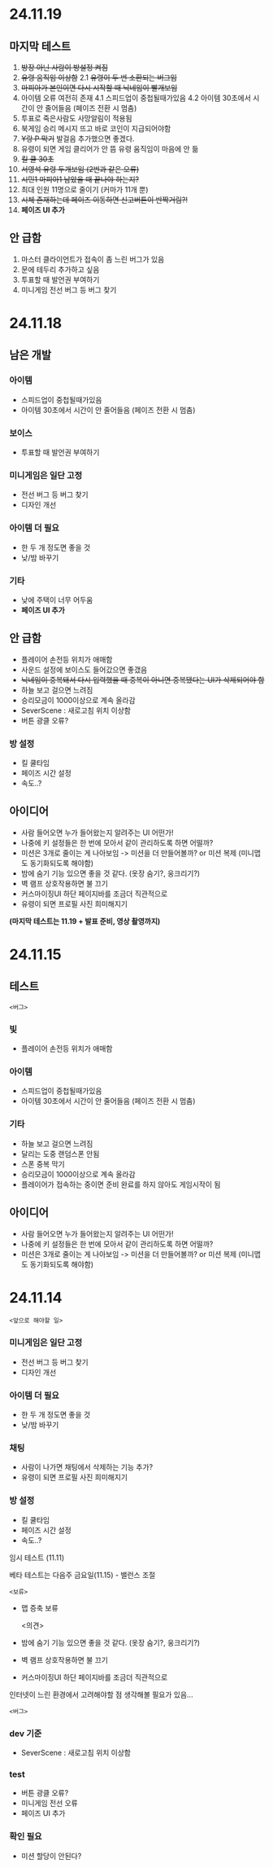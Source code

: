 # 24.11.19
## 마지막 테스트
1. ~~방장 아닌 사람이 방설정 켜짐~~
2. ~~유령 움직임 이상함~~
	2.1 ~~유령이 두 번 소환되는 버그임~~
3. ~~마피아가 본인이면 다시 시작할 때 닉네임이 빨개보임~~
4. 아이템 오류 여전히 존재
	4.1 스피드업이 중첩될때가있음
	4.2 아이템 30초에서 시간이 안 줄어들음 (페이즈 전환 시 멈춤)
5. 투표로 죽은사람도 사망알림이 적용됨
6. 북게임 승리 메시지 뜨고 바로 코인이 지급되어야함
7. ~~Y랑 P 막기~~
발걸음 추가했으면 좋겠다.
8. 유령이 되면 게임 클리어가 안 뜸
유령 움직임이 마음에 안 듦 
9. ~~킬 쿨 30초~~
10. ~~서영석 유령 두개보임 (2번과 같은 오류)~~	
11. ~~시민1 마피아1 남았을 때 끝나야 하는지?~~
12. 최대 인원 11명으로 줄이기 (커마가 11개 뿐)
13. ~~시체 존재하는데 페이즈 이동하면 신고버튼이 반짝거림?!~~
14. **페이즈 UI 추가**

## 안 급함
1. 마스터 클라이언트가 접속이 좀 느린 버그가 있음
2. 문에 테두리 추가하고 싶음
3. 투표할 때 발언권 부여하기
4. 미니게임 전선 버그 등 버그 찾기

# 24.11.18
## 남은 개발
### 아이템
- 스피드업이 중첩될때가있음
- 아이템 30초에서 시간이 안 줄어들음 (페이즈 전환 시 멈춤)

### 보이스
- 투표할 때 발언권 부여하기

### 미니게임은 일단 고정
- 전선 버그 등 버그 찾기
- 디자인 개선

### 아이템 더 필요
- 한 두 개 정도면 좋을 것
- 낮/밤 바꾸기

### 기타
- 낮에 주택이 너무 어두움
- **페이즈 UI 추가**

## 안 급함
- 플레이어 손전등 위치가 애매함
- 사운드 설정에 보이스도 들어갔으면 좋갰음
- ~~닉네임이 중복돼서 다시 입력했을 때 중복이 아니면 중복됐다는 UI가 삭제되어야 함~~
- 하늘 보고 걸으면 느려짐
- 승리모금이 1000이상으로 계속 올라감
- SeverScene : 새로고침 위치 이상함
- 버튼 광클 오류?

### 방 설정
- 킬 쿨타임
- 페이즈 시간 설정
- 속도..?

## 아이디어
- 사람 들어오면 누가 들어왔는지 알려주는 UI 어떤가!
- 나중에 키 설정들은 한 번에 모아서 같이 관리하도록 하면 어떨까?
- 미션은 3개로 줄이는 게 나아보임 -> 미션을 더 만들어볼까? or 미션 복제 (미니맵도 동기화되도록 해야함)
- 밤에 숨기 기능 있으면 좋을 것 같다. (옷장 숨기?, 웅크리기?)
- 벽 램프 상호작용하면 불 끄기
- 커스마이징UI 하단 페이지바를 조금더 직관적으로
- 유령이 되면 프로필 사진 희미해지기

**(마지막 테스트는 11.19 + 발표 준비, 영상 촬영까지)**

# 24.11.15
## 테스트
	<버그>

### 빛
- 플레이어 손전등 위치가 애매함

### 아이템
- 스피드업이 중첩될때가있음
- 아이템 30초에서 시간이 안 줄어들음 (페이즈 전환 시 멈춤)

### 기타
- 하늘 보고 걸으면 느려짐
- 달리는 도중 랜덤스폰 안됨
- 스폰 중복 막기
- 승리모금이 1000이상으로 계속 올라감
- 플레이어가 접속하는 중이면 준비 완료를 하지 않아도 게임시작이 됨

## 아이디어
- 사람 들어오면 누가 들어왔는지 알려주는 UI 어떤가!
- 나중에 키 설정들은 한 번에 모아서 같이 관리하도록 하면 어떨까?
- 미션은 3개로 줄이는 게 나아보임 -> 미션을 더 만들어볼까? or 미션 복제 (미니맵도 동기화되도록 해야함)

# 24.11.14

	<앞으로 해야할 일>
### 미니게임은 일단 고정
- 전선 버그 등 버그 찾기
- 디자인 개선

### 아이템 더 필요
- 한 두 개 정도면 좋을 것
- 낮/밤 바꾸기

### 채팅
- 사람이 나가면 채팅에서 삭제하는 기능 추가?
- 유령이 되면 프로필 사진 희미해지기

### 방 설정
- 킬 쿨타임
- 페이즈 시간 설정
- 속도..?

임시 테스트 (11.11)

베타 테스트는 다음주 금요일(11.15) - 밸런스 조절

	<보류>
- 맵 증축 보류

	<의견>
- 밤에 숨기 기능 있으면 좋을 것 같다. (옷장 숨기?, 웅크리기?)
- 벽 램프 상호작용하면 불 끄기
- 커스마이징UI 하단 페이지바를 조금더 직관적으로

인터넷이 느린 환경에서 고려해야할 점 생각해볼 필요가 있음...

	<버그>
### dev 기준
- SeverScene : 새로고침 위치 이상함

### test
- 버튼 광클 오류?
- 미니게임 전선 오류
- 페이즈 UI 추가

### 확인 필요
- 미션 할당이 안된다?
